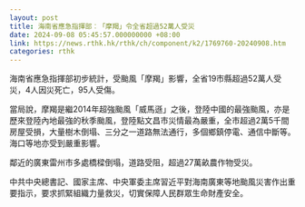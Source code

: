 ```yaml
---
layout: post
title: 海南省應急指揮部︰「摩羯」令全省超過52萬人受災
date: 2024-09-08 05:45:57.000000000 +08:00
link: https://news.rthk.hk/rthk/ch/component/k2/1769760-20240908.htm
categories: rthk
---
```


海南省應急指揮部初步統計，受颱風「摩羯」影響，全省19市縣超過52萬人受災，4人因災死亡，95人受傷。

當局說，摩羯是繼2014年超強颱風「威馬遜」之後，登陸中國的最強颱風，亦是歷來登陸內地最強的秋季颱風，登陸點文昌市災情最為嚴重，全市超過2萬5千間房屋受損，大量樹木倒塌、三分之一道路無法通行，多個鄉鎮停電、通信中斷等。海口等地亦受到嚴重影響。

鄰近的廣東雷州市多處橋樑倒塌，道路受阻，超過27萬畝農作物受災。

中共中央總書記、國家主席、中央軍委主席習近平對海南廣東等地颱風災害作出重要指示，要求抓緊組織力量救災，切實保障人民群眾生命財產安全。
